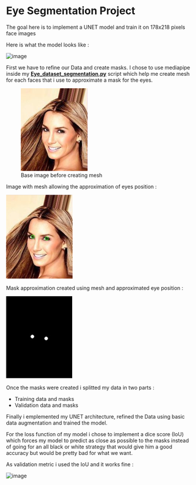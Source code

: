 # Eye Segmentation Project

The goal here is to implement a UNET model and train it on 178x218 pixels face images

Here is what the model looks like :

![image](https://github.com/Shifoue/Portfolio/assets/69169567/8eb8587b-0d9d-498c-9255-be0b518b7f7e)

First we have to refine our Data and create masks. I chose to use mediapipe inside my **[Eye_dataset_segmentation.py](https://github.com/Shifoue/Portfolio/blob/main/Eye_Segmentation_Project/Eye_dataset_segmentation.py)** script which help me create mesh for each faces that i use to approximate a mask for the eyes.

<figure>
    <img src="head1_nomask.PNG" alt="..."/>
    <figcaption>Base image before creating mesh</figcaption>
</figure>

Image with mesh allowing the approximation of eyes position :

![image](head1_nomask_mediapipe.PNG)

Mask approximation created using mesh and approximated eye position :

![image](Head1_mask.PNG)

Once the masks were created i splitted my data in two parts :
  - Training data and masks
  - Validation data and masks

Finally i emplemented my UNET architecture, refined the Data using basic data augmentation and trained the model.

For the loss function of my model i chose to implement a dice score (IoU) which forces my model to predict as close as possible to the masks instead of going for an all black or white strategy that would give him a good accuracy but would be pretty bad for what we want.

As validation metric i used the IoU and it works fine :

![image](https://github.com/Shifoue/Portfolio/assets/69169567/67614430-a71b-46a7-b3ad-2127fe637bfc)
